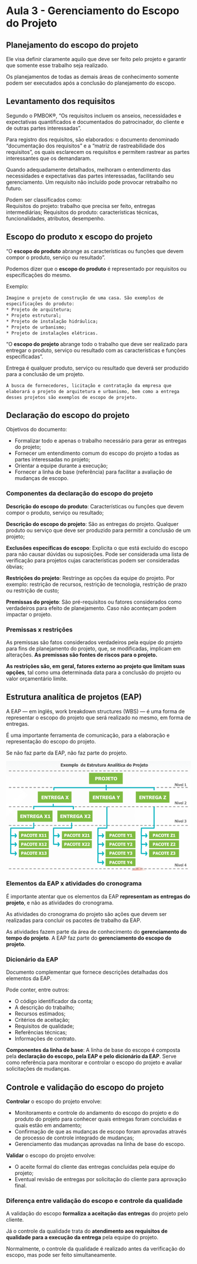 # Aula 3 - Gerenciamento do Escopo do Projeto 
 
## Planejamento do escopo do projeto 
 
Ele visa definir claramente aquilo que deve ser feito pelo projeto e garantir que somente esse trabalho seja realizado. 
 
Os planejamentos de todas as demais áreas de conhecimento somente podem ser executados após a conclusão do planejamento do escopo. 
 
## Levantamento dos requisitos 
 
Segundo o PMBOK®, “Os requisitos incluem os anseios, necessidades e expectativas quantificados e documentados do patrocinador, do cliente e de outras partes interessadas”. 
 
Para registro dos requisitos, são elaborados: o documento denominado “documentação dos requisitos” e a “matriz de rastreabilidade dos requisitos”, os quais esclarecem os requisitos e permitem rastrear as partes interessantes que os demandaram. 
 
Quando adequadamente detalhados, melhoram o entendimento das necessidades e expectativas das partes interessadas, facilitando seu gerenciamento. Um requisito não incluído pode provocar retrabalho no futuro. 
 
Podem ser classificados como:  
Requisitos do projeto: trabalho que precisa ser feito, entregas intermediárias; 
Requisitos do produto: características técnicas, funcionalidades, atributos, desempenho. 
 
## Escopo do produto x escopo do projeto 
 
“O **escopo do produto** abrange as características ou funções que devem compor o produto, serviço ou resultado”. 
 
Podemos dizer que o **escopo do produto** é representado por requisitos ou especificações do mesmo. 
 
Exemplo: 
``` 
Imagine o projeto de construção de uma casa. São exemplos de especificações do produto: 
* Projeto de arquitetura; 
* Projeto estrutural; 
* Projeto de instalação hidráulica; 
* Projeto de urbanismo; 
* Projeto de instalações elétricas. 
``` 
 
“O **escopo do projeto** abrange todo o trabalho que deve ser realizado para entregar o produto, serviço ou resultado com as características e funções especificadas”. 
 
Entrega é qualquer produto, serviço ou resultado que deverá ser produzido para a conclusão de um projeto. 
 
``` 
A busca de fornecedores, licitação e contratação da empresa que elaborará o projeto de arquitetura e urbanismo, bem como a entrega desses projetos são exemplos de escopo de projeto. 
``` 
 
## Declaração do escopo do projeto 
 
Objetivos do documento: 
* Formalizar todo e apenas o trabalho necessário para gerar as entregas do projeto; 
* Fornecer um entendimento comum do escopo do projeto a todas as partes interessadas no projeto; 
* Orientar a equipe durante a execução; 
* Fornecer a linha de base (referência) para facilitar a avaliação de mudanças de escopo. 
 
### Componentes da declaração do escopo do projeto 
 
**Descrição do escopo do produto**: Características ou funções que devem compor o produto, serviço ou resultado; 
 
**Descrição do escopo do projeto**: São as entregas do projeto. Qualquer produto ou serviço que deve ser produzido para permitir a conclusão de um projeto; 
 
**Exclusões específicas do escopo**: Explicita o que está excluído do escopo para não causar dúvidas ou suposições. Pode ser considerada uma lista de verificação para projetos cujas características podem ser consideradas óbvias; 
 
**Restrições do projeto**: Restringe as opções da equipe do projeto. Por exemplo: restrição de recursos, restrição de tecnologia, restrição de prazo ou restrição de custo; 
 
**Premissas do projeto**: São pré-requisitos ou fatores considerados como verdadeiros para efeito de planejamento. Caso não aconteçam podem impactar o projeto. 
 
### Premissas x restrições 
 
As premissas são fatos considerados verdadeiros pela equipe do projeto para fins de planejamento do projeto, que, se modificadas, implicam em alterações. **As premissas são fontes de riscos para o projeto.** 
 
**As restrições são, em geral, fatores externo ao projeto que limitam suas opções**, tal como uma determinada data para a conclusão do projeto ou valor orçamentário limite. 
 
## Estrutura analítica de projetos (EAP) 
 
A EAP — em inglês, work breakdown structures (WBS) — é uma forma de representar o escopo do projeto que será realizado no mesmo, em forma de entregas. 
 
É uma importante ferramenta de comunicação, para a elaboração e representação do escopo do projeto. 
 
Se não faz parte da EAP, não faz parte do projeto. 
 
![Exemplo de estrutura analítica do Projeto](../../media/gestao-de-projetos-para-ti/image-012.png) 
 
 ### Elementos da EAP x atividades do cronograma 
 
É importante atentar que os elementos da EAP **representam as entregas do projeto**, e não as atividades do cronograma. 
 
As atividades do cronograma do projeto são ações que devem ser realizadas para concluir os pacotes de trabalho da EAP. 
 
As atividades fazem parte da área de conhecimento do **gerenciamento do tempo do projeto**. A EAP faz parte do **gerenciamento do escopo do projeto**. 
 
### Dicionário da EAP 
 
Documento complementar que fornece descrições detalhadas dos elementos da EAP. 
 
Pode conter, entre outros: 
* O código identificador da conta; 
* A descrição do trabalho; 
* Recursos estimados; 
* Critérios de aceitação; 
* Requisitos de qualidade; 
* Referências técnicas; 
* Informações de contrato. 
 
**Componentes da linha de base**: A linha de base do escopo é composta pela **declaração do escopo, pela EAP e pelo dicionário da EAP**. Serve como referência para monitorar e controlar o escopo do projeto e avaliar solicitações de mudanças. 
 
## Controle e validação do escopo do projeto 
 
**Controlar** o escopo do projeto envolve: 
* Monitoramento e controle do andamento do escopo do projeto e do produto do projeto para conhecer quais entregas foram concluídas e quais estão em andamento; 
* Confirmação de que as mudanças de escopo foram aprovadas através de processo de controle integrado de mudanças; 
* Gerenciamento das mudanças aprovadas na linha de base do escopo. 
 
**Validar** o escopo do projeto envolve: 
* O aceite formal do cliente das entregas concluídas pela equipe do projeto; 
* Eventual revisão de entregas por solicitação do cliente para aprovação final. 
 
### Diferença entre validação do escopo e controle da qualidade 
 
A validação do escopo **formaliza a aceitação das entregas** do projeto pelo cliente. 
 
Já o controle da qualidade trata do **atendimento aos requisitos de qualidade para a execução da entrega** pela equipe do projeto. 
 
Normalmente, o controle da qualidade é realizado antes da verificação do escopo, mas pode ser feito simultaneamente. 
 